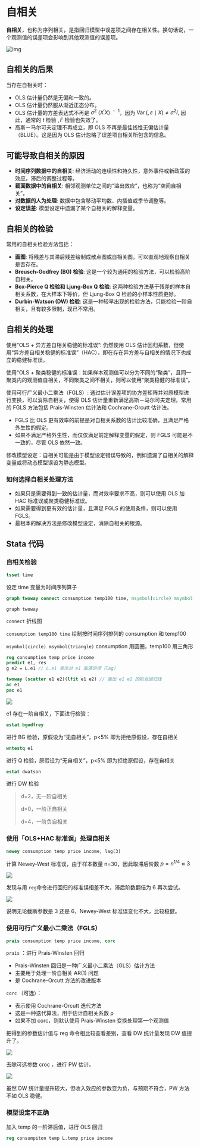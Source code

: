 # 自相关

**自相关**，也称为序列相关，是指回归模型中误差项之间存在相关性。换句话说，一个观测值的误差项会影响到其他观测值的误差项。

![img](./8_1.jpg)

##  自相关的后果

当存在自相关时：

- OLS 估计量仍然是无偏和一致的。
- OLS 估计量仍然服从渐近正态分布。
- OLS 估计量的方差表达式不再是 $\sigma^{2}$ $(X^{\prime}X)^{\mathrm{ ~~-~~ }1}$，因为 $\operatorname{Var}(,\varepsilon\mid X)\neq\sigma^{2}I,$ 因此，通常的 $t$ 检验 $,F$ 检验也失效了。
- 高斯－马尔可夫定理不再成立，即 OLS 不再是最佳线性无偏估计量（BLUE）。这是因为 OLS 估计忽略了误差项自相关所包含的信息。



## 可能导致自相关的原因

- **时间序列数据中的自相关**: 经济活动的连续性和持久性，意外事件或新政策的效应，滞后的调整过程等。
- **截面数据中的自相关**: 相邻观测单位之间的“溢出效应”，也称为“空间自相关”。
- **对数据的人为处理**: 数据中包含移动平均数、内插值或季节调整等。
- **设定误差**: 模型设定中遗漏了某个自相关的解释变量。



## 自相关的检验

常用的自相关检验方法包括：

- **画图**: 将残差与其滞后残差绘制成散点图或自相关图，可以直观地观察自相关是否存在。
- **Breusch-Godfrey (BG) 检验**: 这是一个较为通用的检验方法，可以检验高阶自相关。
- **Box-Pierce Q 检验和 Ljung-Box Q 检验**: 这两种检验方法基于残差的样本自相关系数，在大样本下等价，但 Ljung-Box Q 检验的小样本性质更好。
- **Durbin-Watson (DW) 检验**: 这是一种较早出现的检验方法，只能检验一阶自相关，且有较多限制，现已不常用。



##  自相关的处理

使用“OLS + 异方差自相关稳健的标准误”: 仍然使用 OLS 估计回归系数，但使用“异方差自相关稳健的标准误”（HAC），即在存在异方差与自相关的情况下也成立的稳健标准误。

使用“OLS + 聚类稳健的标准误：如果样本观测值可以分为不同的“聚类”，且同一聚类内的观测值自相关，不同聚类之间不相关，则可以使用“聚类稳健的标准误”。

使用可行广义最小二乘法（FGLS）: 通过估计误差项的协方差矩阵并对原模型进行变换，可以消除自相关，使得 OLS 估计量重新满足高斯－马尔可夫定理。常用的 FGLS 方法包括 Prais-Winsten 估计法和 Cochrane-Orcutt 估计法。

- FGLS 比 OLS 更有效率的前提是对自相关系数的估计比较准确，且满足严格外生性的假定。
- 如果不满足严格外生性，而仅仅满足前定解释变量的假定，则 FGLS 可能是不一致的，尽管 OLS 依然一致。

修改模型设定：自相关可能是由于模型设定错误导致的，例如遗漏了自相关的解释变量或将动态模型误设为静态模型。



### 如何选择自相关处理方法

- 如果只是需要得到一致的估计量，而对效率要求不高，则可以使用 OLS 加 HAC 标准误或聚类稳健标准误。
- 如果需要得到更有效的估计量，且满足 FGLS 的使用条件，则可以使用 FGLS。
- 最根本的解决方法是修改模型设定，消除自相关的根源。



## Stata 代码



### 自相关检验

```stata
tsset time
```

设定 time 变量为时间序列算子

```stata
graph twoway connect consumption temp100 time, msymbol(circle) msymbol(triangle)
```

`graph twoway`

`connect` 折线图

`consumption temp100 time` 绘制按时间序列排列的 consumption 和 temp100

`msymbol(circle) msymbol(triangle)` consumption 用圆圈，temp100 用三角形

```stata
reg consumption temp price income
predict e1, res
g e2 = L.e1 // L.e1 表示对 e1 取滞后项（lag）

twoway (scatter e1 e2)(lfit e1 e2) // 画出 e1 e2 的拟合回归线
ac e1
pac e1
```

![](./8_2.png)

e1 存在一阶自相关，下面进行检验：

```stata
estat bgodfrey
```

进行 BG 检验，原假设为“无自相关”，p<5% 即为拒绝原假设，存在自相关

```stata
wntestq e1
```

进行 Q 检验，原假设为“无自相关”，p<5% 即为拒绝原假设，存在自相关

```stata
estat dwatson
```

进行 DW 检验

> d=2，无一阶自相关
>
> d=0，一阶正自相关
>
> d=4，一阶负自相关



### 使用「OLS+HAC 标准误」处理自相关

```stata
newey consumption temp price income, lag(3)
```

计算 Newey-West 标准误，由于样本数量 n=30，因此取滞后阶数 $p=n^{1/4}\approx3$

![](./8_3.png)

发现与用 `reg`命令进行回归的标准误相差不大，滞后阶数翻倍为 6 再次尝试。

![](./8_4.png)

说明无论截断参数是 3 还是 6，Newey-West 标准误变化不大，比较稳健。



### 使用可行广义最小二乘法（FGLS）

```stata
prais consumption temp price income, corc
```

`prais` ：进行 Prais-Winsten 回归

- Prais-Winsten 回归是一种广义最小二乘法（GLS）估计方法
- 主要用于处理一阶自相关 AR(1) 问题
- 是 Cochrane-Orcutt 方法的改进版本

`corc` （可选）：

- 表示使用 Cochrane-Orcutt 迭代方法
- 这是一种迭代算法，用于估计自相关系数 ρ
- 如果不加 corc，则默认使用 Prais-Winsten 变换处理第一个观测值

把得到的参数估计值与 reg 命令相比较查看差别，查看 DW 统计量发现 DW 值提升了。

![](./8_5.png)

去除可选参数 croc ，进行 PW 估计。

![](./8_6.png)

虽然 DW 统计量提升较大，但收入效应的参数变为负，与预期不符合，PW 方法不如 OLS 稳健。



### 模型设定不正确

加入 temp 的一阶滞后值，进行 OLS 回归

```stata
reg consumpiton temp L.temp price income
```

